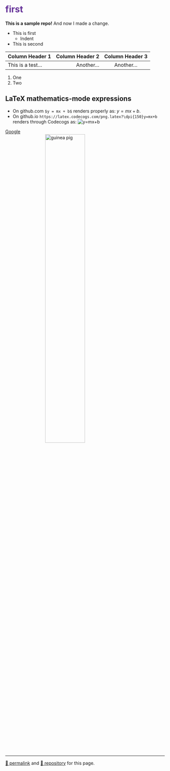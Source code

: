 # first

**This is a sample repo!** And now I made a change.

- This is first
  - Indent
- This is second

<!-- COMMENT -->

| Column Header 1 | Column Header 2 | Column Header 3 |
| :-- | --: | :--: |
| This is a test&hellip; | Another&hellip; | Another&hellip; |

1. One
47. Two

## LaTeX mathematics-mode expressions

- On github.com `$y = mx + b$` renders properly as: $y = mx + b$.
- On github.io `https://latex.codecogs.com/png.latex?\dpi{150}y=mx+b` renders through Codecogs as: ![y=mx+b](https://latex.codecogs.com/png.latex?\dpi{150}y=mx+b)

[Google](https://google.com) ![guinea pig](https://upload.wikimedia.org/wikipedia/commons/thumb/3/30/George_the_amazing_guinea_pig.jpg/800px-George_the_amazing_guinea_pig.jpg)

<hr>

[&#128279; permalink](https://dcpetty.github.io/first/) and [&#128297; repository](https://github.com/dcpetty/first/) for this page.

<style>
  h1 { color: rebeccapurple; } /* change <h1> color */
  [alt ~= "pig"] { width: 50%; display: block; margin: auto; } /* size and center "pig" image */
</style>
